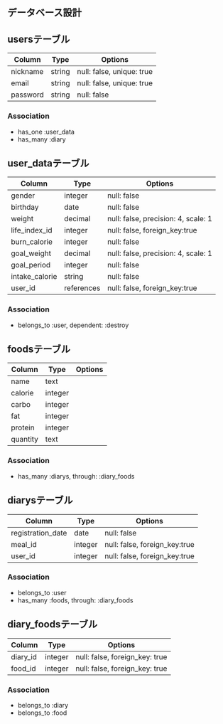 ## データベース設計
## usersテーブル
|Column         |Type  |Options                  |
|---------------|------|-------------------------|
|nickname       |string|null: false, unique: true|
|email          |string|null: false, unique: true|
|password       |string|null: false              |
### Association
- has_one    :user_data
- has_many   :diary
## user_dataテーブル
|Column         |Type      |Options                            |
|---------------|----------|-----------------------------------|
|gender         |integer   |null: false                        |
|birthday       |date      |null: false                        |
|weight         |decimal   |null: false, precision: 4, scale: 1|
|life_index_id  |integer   |null: false, foreign_key:true      |
|burn_calorie   |integer   |null: false                        |
|goal_weight    |decimal   |null: false, precision: 4, scale: 1|
|goal_period    |integer   |null: false                        |
|intake_calorie |string    |null: false                        |
|user_id        |references|null: false, foreign_key:true      |
### Association
- belongs_to :user, dependent: :destroy
## foodsテーブル
|Column         |Type   |Options                  |
|---------------|-------|-------------------------|
|name           |text   | |
|calorie        |integer| |
|carbo          |integer| |
|fat            |integer| |
|protein        |integer| |
|quantity       |text   | |
### Association
- has_many :diarys, through: :diary_foods
## diarysテーブル
|Column            |Type   |Options                      |
|------------------|-------|-----------------------------|
|registration_date |date   |null: false                  |
|meal_id           |integer|null: false, foreign_key:true|
|user_id           |integer|null: false, foreign_key:true|
### Association
- belongs_to :user
- has_many   :foods, through: :diary_foods
## diary_foodsテーブル
|Column  |Type   |Options                       |
|--------|-------|------------------------------|
|diary_id|integer|null: false, foreign_key: true|
|food_id |integer|null: false, foreign_key: true|
### Association
- belongs_to :diary
- belongs_to :food
